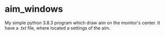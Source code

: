 # aim_windows
My simple python 3.8.3 program which draw aim on the monitor's center. It have a .txt file, where located a settings of the aim. 
